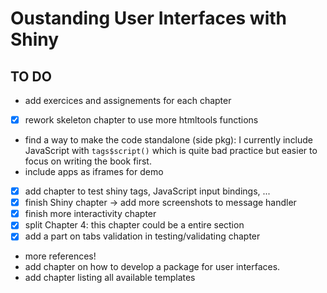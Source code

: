 # Oustanding User Interfaces with Shiny

## TO DO

  - add exercices and assignements for each chapter
  - [x] rework skeleton chapter to use more htmltools functions
  - find a way to make the code standalone (side pkg): I currently include JavaScript with `tags$script()` which is quite bad practice but easier to focus on writing the book first. 
  - include apps as iframes for demo
  - [x] add chapter to test shiny tags, JavaScript input bindings, ...
  - [x] finish Shiny chapter -> add more screenshots to message handler
  - [x] finish more interactivity chapter
  - [x] split Chapter 4: this chapter could be a entire section
  - [x] add a part on tabs validation in testing/validating chapter
  - more references!
  - add chapter on how to develop a package for user interfaces.
  - add chapter listing all available templates